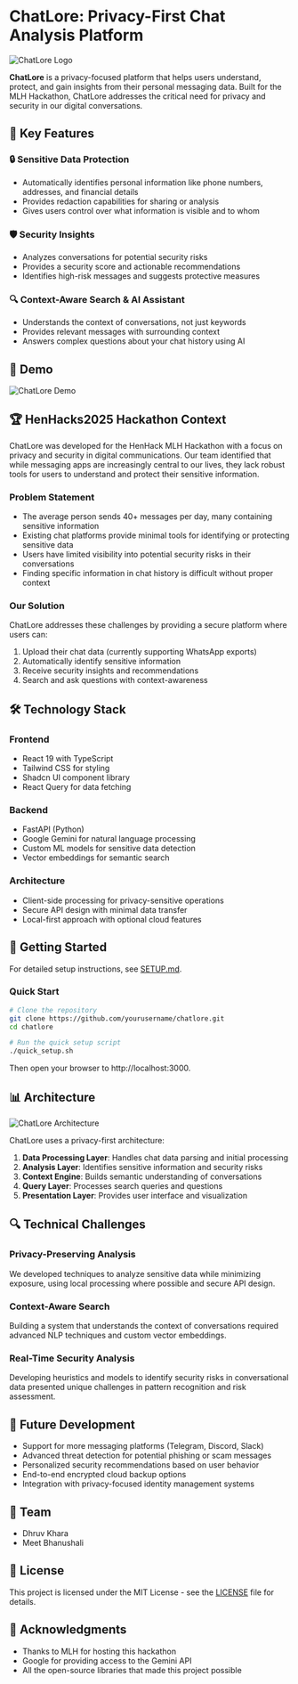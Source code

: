 # ChatLore: Privacy-First Chat Analysis Platform

![ChatLore Logo](docs/images/chatlore_logo.png)

**ChatLore** is a privacy-focused platform that helps users understand, protect, and gain insights from their personal messaging data. Built for the MLH Hackathon, ChatLore addresses the critical need for privacy and security in our digital conversations.

## 🌟 Key Features

### 🔒 Sensitive Data Protection

-   Automatically identifies personal information like phone numbers, addresses, and financial details
-   Provides redaction capabilities for sharing or analysis
-   Gives users control over what information is visible and to whom

### 🛡️ Security Insights

-   Analyzes conversations for potential security risks
-   Provides a security score and actionable recommendations
-   Identifies high-risk messages and suggests protective measures

### 🔍 Context-Aware Search & AI Assistant

-   Understands the context of conversations, not just keywords
-   Provides relevant messages with surrounding context
-   Answers complex questions about your chat history using AI

## 📱 Demo

![ChatLore Demo](docs/images/chatlore_demo.gif)

## 🏆 HenHacks2025 Hackathon Context

ChatLore was developed for the HenHack MLH Hackathon with a focus on privacy and security in digital communications. Our team identified that while messaging apps are increasingly central to our lives, they lack robust tools for users to understand and protect their sensitive information.

### Problem Statement

-   The average person sends 40+ messages per day, many containing sensitive information
-   Existing chat platforms provide minimal tools for identifying or protecting sensitive data
-   Users have limited visibility into potential security risks in their conversations
-   Finding specific information in chat history is difficult without proper context

### Our Solution

ChatLore addresses these challenges by providing a secure platform where users can:

1. Upload their chat data (currently supporting WhatsApp exports)
2. Automatically identify sensitive information
3. Receive security insights and recommendations
4. Search and ask questions with context-awareness

## 🛠️ Technology Stack

### Frontend

-   React 19 with TypeScript
-   Tailwind CSS for styling
-   Shadcn UI component library
-   React Query for data fetching

### Backend

-   FastAPI (Python)
-   Google Gemini for natural language processing
-   Custom ML models for sensitive data detection
-   Vector embeddings for semantic search

### Architecture

-   Client-side processing for privacy-sensitive operations
-   Secure API design with minimal data transfer
-   Local-first approach with optional cloud features

## 🚀 Getting Started

For detailed setup instructions, see [SETUP.md](SETUP.md).

### Quick Start

```bash
# Clone the repository
git clone https://github.com/yourusername/chatlore.git
cd chatlore

# Run the quick setup script
./quick_setup.sh
```

Then open your browser to http://localhost:3000.

## 📊 Architecture

![ChatLore Architecture](docs/images/architecture_diagram.png)

ChatLore uses a privacy-first architecture:

1. **Data Processing Layer**: Handles chat data parsing and initial processing
2. **Analysis Layer**: Identifies sensitive information and security risks
3. **Context Engine**: Builds semantic understanding of conversations
4. **Query Layer**: Processes search queries and questions
5. **Presentation Layer**: Provides user interface and visualization

## 🔍 Technical Challenges

### Privacy-Preserving Analysis

We developed techniques to analyze sensitive data while minimizing exposure, using local processing where possible and secure API design.

### Context-Aware Search

Building a system that understands the context of conversations required advanced NLP techniques and custom vector embeddings.

### Real-Time Security Analysis

Developing heuristics and models to identify security risks in conversational data presented unique challenges in pattern recognition and risk assessment.

## 🔮 Future Development

-   Support for more messaging platforms (Telegram, Discord, Slack)
-   Advanced threat detection for potential phishing or scam messages
-   Personalized security recommendations based on user behavior
-   End-to-end encrypted cloud backup options
-   Integration with privacy-focused identity management systems

## 👥 Team

-   Dhruv Khara 
-   Meet Bhanushali



## 📄 License

This project is licensed under the MIT License - see the [LICENSE](LICENSE) file for details.

## 🙏 Acknowledgments

-   Thanks to MLH for hosting this hackathon
-   Google for providing access to the Gemini API
-   All the open-source libraries that made this project possible
